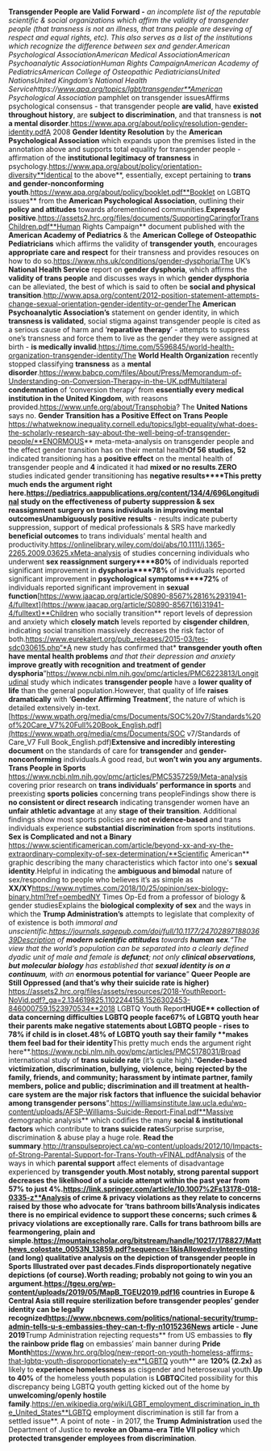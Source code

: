**Transgender People are Valid**
**Forward -** *an incomplete list of the reputable scientific & social organizations which affirm the validity of transgender people (that transness is not an illness, that trans people are deseving of respect and equal rights, etc). This also serves as a list of the institutions which recognize the difference between sex and gender.*American Psychological AssociationAmerican Medical AssociationAmerican Psychoanalytic AssociationHuman Rights CampaignAmerican Academy of PediatricsAmerican College of Osteopathic PediatriciansUnited NationsUnited Kingdom’s National Health Servicehttps://www.apa.org/topics/lgbt/transgender**American Psychological Association** pamphlet on transgender issuesAffirms psychological consensus - that transgender people **are valid**, have **existed throughout history**, are **subject to discrimination**, and that transness is **not a mental disorder**.https://www.apa.org/about/policy/resolution-gender-identity.pdfA 2008 **Gender Identity Resolution** by the **American Psychological Association** which expands upon the premises listed in the annotation above and supports total equality for transgender people - affirmation of the **institutional legitimacy of transness** in psychology.https://www.apa.org/about/policy/orientation-diversity**Identical to the above**, essentially, except pertaining to **trans and gender-nonconforming youth**.https://www.apa.org/about/policy/booklet.pdf**Booklet on LGBTQ issues** from the **American Psychological Association**, outlining their **policy and attitudes** towards aforementioned communities.**Expressly positive**.https://assets2.hrc.org/files/documents/SupportingCaringforTransChildren.pdf**Human Rights Campaign** document published with the **American Academy of Pediatrics** & the **American College of Osteopathic Pediatricians** which affirms the validity of **transgender youth**, encourages **appropriate care and respect** for their transness and provides resouces on how to do so.https://www.nhs.uk/conditions/gender-dysphoria/The UK’s **National Health Service** report on **gender dysphoria**, which affirms the **validity of trans people** and discusses ways in which **gender dysphoria** can be alleviated, the best of which is said to often be **social and physical transition**.http://www.apsa.org/content/2012-position-statement-attempts-change-sexual-orientation-gender-identity-or-genderThe **American Psychoanalytic Association’s** statement on gender identity, in which **transness is validated**, social stigma against transgender people is cited as a serious cause of harm and ‘**reparative therapy**’ - attempts to suppress one’s transness and force them to live as the gender they were assigned at birth - **is medically invalid**.https://time.com/5596845/world-health-organization-transgender-identity/The **World Health Organization** recently stopped classifying **transness** as a **mental disorder**.https://www.babcp.com/files/About/Press/Memorandum-of-Understanding-on-Conversion-Therapy-in-the-UK.pdfMultilateral **condemnation** of ‘conversion therapy’ from **essentially every medical institution in the United Kingdom**, with reasons provided.https://www.unfe.org/about/Transphobia? The **United Nations** says no.
**Gender Transition has a Positive Effect on Trans People**
https://whatweknow.inequality.cornell.edu/topics/lgbt-equality/what-does-the-scholarly-research-say-about-the-well-being-of-transgender-people/**ENORMOUS** meta-meta-analysis on transgender people and the effect gender transition has on their mental health**Of 56 studies, 52** indicated transitioning has a **positive effect** on the mental health of transgender people and **4** indicated it had **mixed or no results**.**ZERO** studies indicated gender transitioning has **negative results****This pretty much ends the argument right here.**https://pediatrics.aappublications.org/content/134/4/696Longitudinal study on the **effectiveness of puberty suppression & sex reassignment surgery** on trans individuals in improving mental outcomes**Unambiguously positive results** - results indicate puberty suppression, support of medical professionals & SRS have markedly **beneficial outcomes** to trans individuals’ mental health and productivity.https://onlinelibrary.wiley.com/doi/abs/10.1111/j.1365-2265.2009.03625.xMeta-analysis of studies concerning individuals who underwent **sex reassignment surgery****80%** of individuals reported significant improvement in **dysphoria****78%** of individuals reported significant improvement in **psychological symptoms****72%** of individuals reported significant improvement in **sexual function**[https://www.jaacap.org/article/S0890-8567%2816%2931941-4/fulltext](https://www.jaacap.org/article/S0890-8567(16)31941-4/fulltext)**Children who socially transition** report levels of depression and anxiety which **closely match** levels reported by **cisgender children**, indicating social transition massively decreases the risk factor of both.https://www.eurekalert.org/pub_releases/2015-03/tes-sdc030615.php“*A new study has confirmed that* **transgender youth often have mental health problems** *and that their depression and anxiety* **improve greatly with recognition** **and treatment of gender dysphoria**”https://www.ncbi.nlm.nih.gov/pmc/articles/PMC6223813/Longitudinal study which indicates **transgender people** have a **lower quality of life** than the general population.However, that quality of life **raises dramatically** with ‘**Gender Affirming Treatment**’, the nature of which is detailed extensively in-text.[https://www.wpath.org/media/cms/Documents/SOC%20v7/Standards%20of%20Care_V7%20Full%20Book_English.pdf](https://www.wpath.org/media/cms/Documents/SOC v7/Standards of Care_V7 Full Book_English.pdf)**Extensive and incredibly interesting document** on the standards of care for **transgender** and **gender-nonconforming** individuals.A good read, but **won’t win you any arguments.**
**Trans People in Sports**
https://www.ncbi.nlm.nih.gov/pmc/articles/PMC5357259/Meta-analysis covering prior research on **trans individuals’ performance in sports** and preexisting **sports policies** concerning trans peopleFindings show there is **no consistent or direct research** indicating transgender women have an **unfair athletic advantage** at any **stage of their transition**. Additional findings show most sports policies are **not evidence-based** and trans individuals experience **substantial discrimination** from sports institutions.
**Sex is Complicated and not a Binary**
https://www.scientificamerican.com/article/beyond-xx-and-xy-the-extraordinary-complexity-of-sex-determination/**Scientific American** graphic describing the many characteristics which factor into one's **sexual identity**.Helpful in indicating the **ambiguous and bimodal** nature of sex/responding to people who believes it’s as simple as **XX/XY**https://www.nytimes.com/2018/10/25/opinion/sex-biology-binary.html?ref=oembedNY Times Op-Ed from a professor of biology & gender studiesExplains the **biological complexity of sex** and the ways in which the **Trump Administration’s** attempts to legislate that complexity of of existence is both **immoral and unscientific.**https://journals.sagepub.com/doi/full/10.1177/2470289718803639Description of **modern scientific attitudes** towards **human sex**.“*The view that the world’s population can be separated into a clearly defined dyadic unit of male and female is* **defunct***; not only* **clinical observations, but molecular biology** *has established that* **sexual identity is on a continuum***, with an* **enormous potential for variance**”
**Queer People are Still Oppressed (and that’s why their suicide rate is higher)**
https://assets2.hrc.org/files/assets/resources/2018-YouthReport-NoVid.pdf?_ga=2.134619825.1102244158.1526302453-846000759.1523970534**2018 LGBTQ Youth Report****HUGE** collection of data concerning difficulties LGBTQ people face**67% of LGBTQ youth** hear their parents make **negative statements** about LGBTQ people - **rises to 78% if child is in closet**.**48% of LGBTQ youth** say their family **makes them feel bad for their identity****This pretty much ends the argument right here**.https://www.ncbi.nlm.nih.gov/pmc/articles/PMC5178031/Broad international study of **trans suicide rate** (it’s quite high).“**Gender-based victimization, discrimination, bullying, violence, being rejected by the family, friends, and community; harassment by intimate partner, family members, police and public; discrimination and ill treatment at health-care system are the major risk factors that influence the suicidal behavior among transgender persons**”.https://williamsinstitute.law.ucla.edu/wp-content/uploads/AFSP-Williams-Suicide-Report-Final.pdf**Massive demographic analysis** which codifies the many **social & institutional factors** which contribute to **trans suicide rates**Surprise surprise, discrimination & abuse play a huge role. **Read the summary**.http://transpulseproject.ca/wp-content/uploads/2012/10/Impacts-of-Strong-Parental-Support-for-Trans-Youth-vFINAL.pdfAnalysis of the ways in which **parental support** affect elements of disadvantage experienced by **transgender youth.**Most notably, **strong parental support** decreases the likelihood of a **suicide attempt** within the past year from 57% to **just 4%**.https://link.springer.com/article/10.1007%2Fs13178-018-0335-z**Analysis of crime & privacy violations** as they relate to concerns raised by those who advocate for ‘**trans bathroom bills**’Analysis indicates there is **no empirical evidence to support these concerns**; such crimes & privacy violations are **exceptionally rare**. Calls for trans bathroom bills are **fearmongering**, plain and simple.https://mountainscholar.org/bitstream/handle/10217/178827/Matthews_colostate_0053N_13859.pdf?sequence=1&isAllowed=yInteresting (and long) qualitative analysis on the **depiction of transgender people in** **Sports Illustrated** over past decades.Finds disproportionately **negative depictions** (of course).**Worth reading; probably not going to win you an argument**.https://tgeu.org/wp-content/uploads/2019/05/MapB_TGEU2019.pdf16 countries in Europe & Central Asia still **require sterilization** before transgender peoples’ gender identity can be **legally recognized**https://www.nbcnews.com/politics/national-security/trump-admin-tells-u-s-embassies-they-can-t-fly-n1015236News article - June 2019**Trump Administration rejecting requests** from US embassies to **fly the rainbow pride flag** on embassies’ main banner during **Pride Month**https://www.hrc.org/blog/new-report-on-youth-homeless-affirms-that-lgbtq-youth-disproportionately-ex**LGBTQ youth** are **120% (2.2x)** as likely to **experience homelessness** as cisgender and heterosexual youth.**Up to 40%** of the homeless youth population is **LGBTQ**Cited possibility for this discrepancy being LGBTQ youth getting kicked out of the home by **unwelcoming/openly hostile family**.https://en.wikipedia.org/wiki/LGBT_employment_discrimination_in_the_United_States**LGBTQ employment discrimination is still far from a settled issue**. A point of note - in 2017, the **Trump Administration** used the Department of Justice to **revoke an Obama-era Title VII policy** which **protected transgender employees from discrimination**.